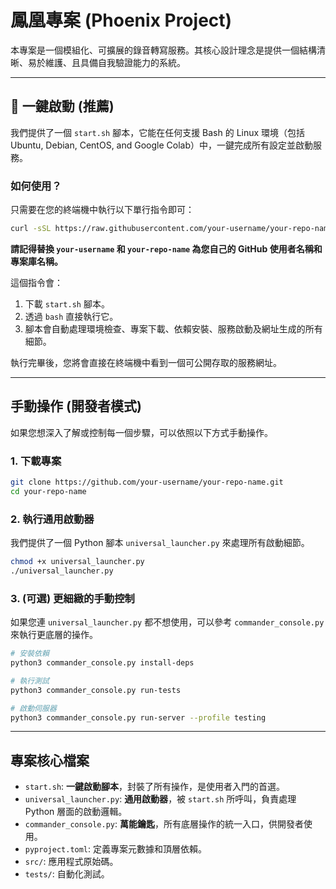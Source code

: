 # 鳳凰專案 (Phoenix Project)

本專案是一個模組化、可擴展的錄音轉寫服務。其核心設計理念是提供一個結構清晰、易於維護、且具備自我驗證能力的系統。

---

## 🚀 一鍵啟動 (推薦)

我們提供了一個 `start.sh` 腳本，它能在任何支援 Bash 的 Linux 環境（包括 Ubuntu, Debian, CentOS, and Google Colab）中，一鍵完成所有設定並啟動服務。

### 如何使用？

只需要在您的終端機中執行以下單行指令即可：

```bash
curl -sSL https://raw.githubusercontent.com/your-username/your-repo-name/main/start.sh | bash
```
**請記得替換 `your-username` 和 `your-repo-name` 為您自己的 GitHub 使用者名稱和專案庫名稱。**

這個指令會：
1.  下載 `start.sh` 腳本。
2.  透過 `bash` 直接執行它。
3.  腳本會自動處理環境檢查、專案下載、依賴安裝、服務啟動及網址生成的所有細節。

執行完畢後，您將會直接在終端機中看到一個可公開存取的服務網址。

---

## 手動操作 (開發者模式)

如果您想深入了解或控制每一個步驟，可以依照以下方式手動操作。

### 1. 下載專案
```bash
git clone https://github.com/your-username/your-repo-name.git
cd your-repo-name
```

### 2. 執行通用啟動器
我們提供了一個 Python 腳本 `universal_launcher.py` 來處理所有啟動細節。
```bash
chmod +x universal_launcher.py
./universal_launcher.py
```

### 3. (可選) 更細緻的手動控制
如果您連 `universal_launcher.py` 都不想使用，可以參考 `commander_console.py` 來執行更底層的操作。
```bash
# 安裝依賴
python3 commander_console.py install-deps

# 執行測試
python3 commander_console.py run-tests

# 啟動伺服器
python3 commander_console.py run-server --profile testing
```

---

## 專案核心檔案

- `start.sh`: **一鍵啟動腳本**，封裝了所有操作，是使用者入門的首選。
- `universal_launcher.py`: **通用啟動器**，被 `start.sh` 所呼叫，負責處理 Python 層面的啟動邏輯。
- `commander_console.py`: **萬能鑰匙**，所有底層操作的統一入口，供開發者使用。
- `pyproject.toml`: 定義專案元數據和頂層依賴。
- `src/`: 應用程式原始碼。
- `tests/`: 自動化測試。
